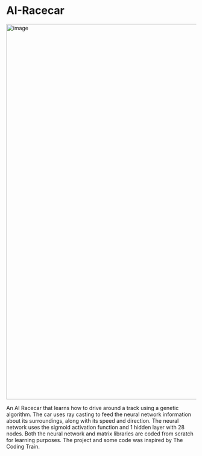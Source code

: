 # AI-Racecar

<img width="993" alt="image" src="https://user-images.githubusercontent.com/54029493/193503571-395c7602-f5a4-4fbc-a84f-d1be6e39ad1e.png">

An AI Racecar that learns how to drive around a track using a genetic algorithm. The car uses ray casting to feed the neural network information about its
surroundings, along with its speed and direction. The neural network uses the sigmoid activation function and 1 hidden layer with 28 nodes. Both the
neural network and matrix libraries are coded from scratch for learning purposes. The project and some code was inspired by The Coding Train.
